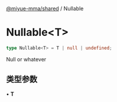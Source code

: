 [@miyue-mma/shared](../index.md) / Nullable

# Nullable\<T\>

```ts
type Nullable<T> = T | null | undefined;
```

Null or whatever

## 类型参数

• **T**
